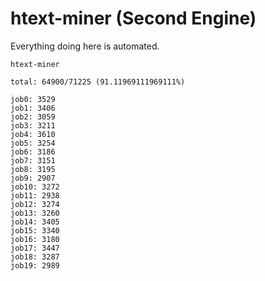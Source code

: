# htext-miner (Second Engine)

Everything doing here is automated.

```
htext-miner

total: 64900/71225 (91.11969111969111%)

job0: 3529
job1: 3406
job2: 3059
job3: 3211
job4: 3610
job5: 3254
job6: 3186
job7: 3151
job8: 3195
job9: 2907
job10: 3272
job11: 2938
job12: 3274
job13: 3260
job14: 3405
job15: 3340
job16: 3180
job17: 3447
job18: 3287
job19: 2989
```
